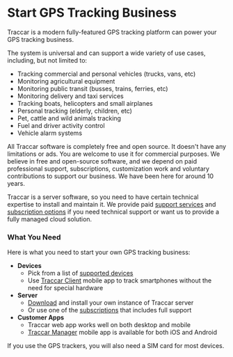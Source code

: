 # Start GPS Tracking Business

Traccar is a modern fully-featured GPS tracking platform can power your GPS tracking business.

The system is universal and can support a wide variety of use cases, including, but not limited to:

* Tracking commercial and personal vehicles (trucks, vans, etc)
* Monitoring agricultural equipment
* Monitoring public transit (busses, trains, ferries, etc)
* Monitoring delivery and taxi services
* Tracking boats, helicopters and small airplanes
* Personal tracking (elderly, children, etc)
* Pet, cattle and wild animals tracking
* Fuel and driver activity control
* Vehicle alarm systems

All Traccar software is completely free and open source. It doesn't have any limitations or ads. You are welcome to use it for commercial purposes. We believe in free and open-source software, and we depend on paid professional support, subscriptions, customization work and voluntary contributions to support our business. We have been here for around 10 years.

Traccar is a server software, so you need to have certain technical expertise to install and maintain it. We provide paid [support services](<../../.gitbook/assets/professional services>) and [subscription options](broken-reference) if you need technical support or want us to provide a fully managed cloud solution.

### What You Need

Here is what you need to start your own GPS tracking business:

* **Devices**
  * Pick from a list of [supported devices](broken-reference)
  * Use [Traccar Client](broken-reference) mobile app to track smartphones without the need for special hardware
* **Server**
  * [Download](broken-reference) and install your own instance of Traccar server
  * Or use one of the [subscriptions](broken-reference) that includes full support
* **Customer Apps**
  * Traccar web app works well on both desktop and mobile
  * [Traccar Manager](broken-reference) mobile app is available for both iOS and Android

If you use the GPS trackers, you will also need a SIM card for most devices.
